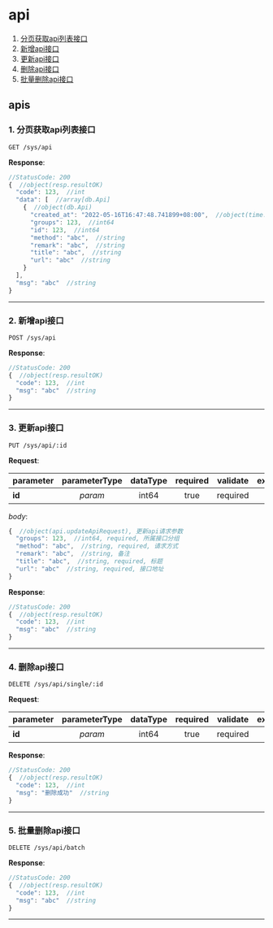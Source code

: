 # api

1. [分页获取api列表接口](#1-分页获取api列表接口)
2. [新增api接口](#2-新增api接口)
3. [更新api接口](#3-更新api接口)
4. [删除api接口](#4-删除api接口)
5. [批量删除api接口](#5-批量删除api接口)

## apis

### 1. 分页获取api列表接口

```text
GET /sys/api
```

__Response__:

```javascript
//StatusCode: 200 
{  //object(resp.resultOK)
  "code": 123,  //int
  "data": [  //array[db.Api]
    {  //object(db.Api)
      "created_at": "2022-05-16T16:47:48.741899+08:00",  //object(time.Time)
      "groups": 123,  //int64
      "id": 123,  //int64
      "method": "abc",  //string
      "remark": "abc",  //string
      "title": "abc",  //string
      "url": "abc"  //string
    }
  ],
  "msg": "abc"  //string
}
```

---

### 2. 新增api接口

```text
POST /sys/api
```

__Response__:

```javascript
//StatusCode: 200 
{  //object(resp.resultOK)
  "code": 123,  //int
  "msg": "abc"  //string
}
```

---

### 3. 更新api接口

```text
PUT /sys/api/:id
```

__Request__:

parameter|parameterType|dataType|required|validate|example|description
--|:-:|:-:|:-:|--|--|--
__id__|_param_|int64|true|required||主键ID

_body_:

```javascript
{  //object(api.updateApiRequest), 更新api请求参数
  "groups": 123,  //int64, required, 所属接口分组
  "method": "abc",  //string, required, 请求方式
  "remark": "abc",  //string, 备注
  "title": "abc",  //string, required, 标题
  "url": "abc"  //string, required, 接口地址
}
```

__Response__:

```javascript
//StatusCode: 200 
{  //object(resp.resultOK)
  "code": 123,  //int
  "msg": "abc"  //string
}
```

---

### 4. 删除api接口

```text
DELETE /sys/api/single/:id
```

__Request__:

parameter|parameterType|dataType|required|validate|example|description
--|:-:|:-:|:-:|--|--|--
__id__|_param_|int64|true|required||主键ID

__Response__:

```javascript
//StatusCode: 200 
{  //object(resp.resultOK)
  "code": 123,  //int
  "msg": "删除成功"  //string
}
```

---

### 5. 批量删除api接口

```text
DELETE /sys/api/batch
```

__Response__:

```javascript
//StatusCode: 200 
{  //object(resp.resultOK)
  "code": 123,  //int
  "msg": "abc"  //string
}
```

---
